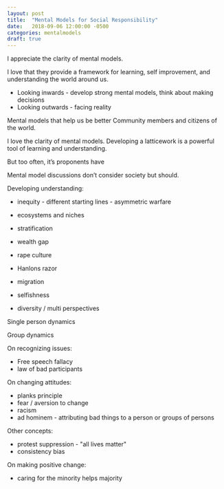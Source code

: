 ```yaml
---
layout: post
title:  "Mental Models for Social Responsibility"
date:   2018-09-06 12:00:00 -0500
categories: mentalmodels
draft: true
---
```




I appreciate the clarity of mental models.

I love that they provide a framework for learning, self improvement, and understanding the world around us. 

- Looking inwards - develop strong mental models, think about making decisions
- Looking outwards - facing reality



Mental models that help us be better Community members and citizens of the world. 

I love the clarity of mental models. Developing a latticework is a powerful tool of learning and understanding. 

But too often, it’s proponents have 

Mental model discussions don’t consider society but should. 


Developing understanding: 
- inequity - different starting lines - asymmetric warfare
- ecosystems and niches
- stratification
- wealth gap
- rape culture

- Hanlons razor
- migration
- selfishness 
- diversity / multi perspectives 


Single person dynamics


Group dynamics 

On recognizing issues:
- Free speech fallacy
- law of bad participants

On changing attitudes:
- planks principle
- fear / aversion to change 
- racism
- ad hominem - attributing bad things to a person or groups of persons 

Other concepts:
- protest suppression - "all lives matter"
- consistency bias 

On making positive change: 
- caring for the minority helps majority 